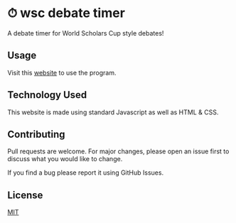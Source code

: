 # ⏱ wsc debate timer

A debate timer for World Scholars Cup style debates!

## Usage

Visit this [website](https://debate-timer-wsc.sampoder.com/) to use the program.

## Technology Used

This website is made using standard Javascript as well as HTML & CSS.

## Contributing
Pull requests are welcome. For major changes, please open an issue first to discuss what you would like to change.

If you find a bug please report it using GitHub Issues.

## License
[MIT](https://choosealicense.com/licenses/mit/)
